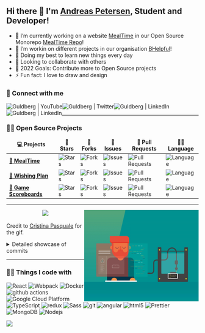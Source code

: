 ## Hi there 👋 I'm <a href="https://andreasgdp.netlify.app/" target="_blank">Andreas Petersen</a>, Student and Developer!



- 🔭 I’m currently working on a website [MealTime][MP] in our Open Source Monorepo [MealTime Repo][MealTimeRepo]!
- 📑 I’m workin on different projects in our organisation [BHelpful][BHelpful]!
- 🌱 Doing my best to learn new things every day
- 👯 Looking to collaborate with others
- 🥅 2022 Goals: Contribute more to Open Source projects
- ⚡ Fun fact: I love to draw and design

### 🤙 Connect with me

[<img align="left" alt="Guldberg | YouTube" src="https://img.shields.io/badge/YouTube-FF0000?style=for-the-badge&logo=youtube&logoColor=white" />][youtube]
[<img align="left" alt="Guldberg | Twitter" src="https://img.shields.io/badge/Twitter-1DA1F2?style=for-the-badge&logo=twitter&logoColor=white" />][twitter]
[<img align="left" alt="Guldberg | LinkedIn" src="https://img.shields.io/badge/linkedin-%230077B5.svg?&style=for-the-badge&logo=linkedin&logoColor=white" />][linkedin]
[<img align="left" alt="Guldberg | LinkedIn" src="https://img.shields.io/badge/Instagram-E4405F?style=for-the-badge&logo=instagram&logoColor=white" />][instagram]

<br />

---

### 🧑‍🚀 Open Source Projects

<center>
  <table>
    <thead align="center">
      <tr border: none;>
	<td><b>💻 Projects</b></td>
	<td><b>🌟 Stars</b></td>
	<td><b>🍴 Forks</b></td>
	<td><b>🐛 Issues</b></td>
	<td><b>🔔 Pull Requests</b></td>
	<td><b>👨‍💻 Language</b></td>
      </tr>
    </thead>
    <tbody>
      <tr>
        <td><a href="https://github.com/BHelpful/BHelpful"><b>🚀 MealTime</b></a></td>
	<td><img alt="Stars" src="https://img.shields.io/github/stars/BHelpful/BHelpful?style=flat-square&labelColor=343b41"/></td>
	<td><img alt="Forks" src="https://img.shields.io/github/forks/BHelpful/BHelpful?style=flat-square&labelColor=343b41"/></td>
	<td><img alt="Issues" src="https://img.shields.io/github/issues/BHelpful/BHelpful?style=flat-square"/></td>
	<td><img alt="Pull Requests" src="https://img.shields.io/github/issues-pr/BHelpful/BHelpful?style=flat-square"/></td>
	<td><img alt="Language" src="https://img.shields.io/github/languages/top/BHelpful/BHelpful?style=flat-square"/></td>
      </tr>
      <tr>
        <td><a href="https://github.com/Andreasgdp/Wishing-Plan"><b>🌠 Wishing Plan</b></a></td>
	<td><img alt="Stars" src="https://img.shields.io/github/stars/Andreasgdp/Wishing-Plan?style=flat-square&labelColor=343b41"/></td>
	<td><img alt="Forks" src="https://img.shields.io/github/forks/Andreasgdp/Wishing-Plan?style=flat-square&labelColor=343b41"/></td>
	<td><img alt="Issues" src="https://img.shields.io/github/issues/Andreasgdp/Wishing-Plan?style=flat-square"/></td>
	<td><img alt="Pull Requests" src="https://img.shields.io/github/issues-pr/Andreasgdp/Wishing-Plan?style=flat-square"/></td>
	<td><img alt="Language" src="https://img.shields.io/github/languages/top/Andreasgdp/Wishing-Plan?style=flat-square"/></td>
      </tr>
      <tr>
        <td><a href="https://github.com/Andreasgdp/Game-Scoreboards"><b>💯 Game Scoreboards</b></a></td>
	<td><img alt="Stars" src="https://img.shields.io/github/stars/Andreasgdp/Game-Scoreboards?style=flat-square&labelColor=343b41"/></td>
	<td><img alt="Forks" src="https://img.shields.io/github/forks/Andreasgdp/Game-Scoreboards?style=flat-square&labelColor=343b41"/></td>
	<td><img alt="Issues" src="https://img.shields.io/github/issues/Andreasgdp/Game-Scoreboards?style=flat-square"/></td>
	<td><img alt="Pull Requests" src="https://img.shields.io/github/issues-pr/Andreasgdp/Game-Scoreboards?style=flat-square"/></td>
	<td><img alt="Language" src="https://img.shields.io/github/languages/top/Andreasgdp/Game-Scoreboards?style=flat-square"/></td>
      </tr>
    </tbody>
  </table>
</center>

---

<p align="center">
	<img align="right" height="239" width="300" alt="" src="https://raw.githubusercontent.com/Andreasgdp/Andreasgdp/master/gifs/coding.gif" />
	<img width="60% align="center" src="https://github-readme-stats.vercel.app/api?username=Andreasgdp&theme=nord&show_icons=true&count_private="true" />
</p>

Credit to [Cristina Pasquale][GifCredit] for the gif.


<details>
<summary>Detailed showcase of commits</summary>
	
[![Activity](https://activity-graph.herokuapp.com/graph?username=Andreasgdp&theme=github)](https://github.com/Andreasgdp)
	
</details>


---

<h3>👨‍💻 Things I code with</h3>
<p>
  <img alt="React" src="https://img.shields.io/badge/-React-45b8d8?style=flat-square&logo=react&logoColor=white" />
  <img alt="Webpack" src="https://img.shields.io/badge/-Webpack-8DD6F9?style=flat-square&logo=webpack&logoColor=white" /> 
  <img alt="Docker" src="https://img.shields.io/badge/-Docker-46a2f1?style=flat-square&logo=docker&logoColor=white" />
  <img alt="github actions" src="https://img.shields.io/badge/-Github_Actions-2088FF?style=flat-square&logo=github-actions&logoColor=white" />
  <img alt="Google Cloud Platform" src="https://img.shields.io/badge/-Google_Cloud_Platform-1a73e8?style=flat-square&logo=google-cloud&logoColor=white" />
  <img alt="TypeScript" src="https://img.shields.io/badge/-TypeScript-007ACC?style=flat-square&logo=typescript&logoColor=white" />
  <img alt="redux" src="https://img.shields.io/badge/-Redux-764ABC?style=flat-square&logo=redux&logoColor=white" />
  <img alt="Sass" src="https://img.shields.io/badge/-Sass-CC6699?style=flat-square&logo=sass&logoColor=white" />
  <img alt="git" src="https://img.shields.io/badge/-Git-F05032?style=flat-square&logo=git&logoColor=white" />
  <img alt="angular" src="https://img.shields.io/badge/-Angular-DD0031?style=flat-square&logo=angular&logoColor=white" />
  <img alt="html5" src="https://img.shields.io/badge/-HTML5-E34F26?style=flat-square&logo=html5&logoColor=white" />
  <img alt="Prettier" src="https://img.shields.io/badge/-Prettier-F7B93E?style=flat-square&logo=prettier&logoColor=white" />
  <img alt="MongoDB" src="https://img.shields.io/badge/-MongoDB-13aa52?style=flat-square&logo=mongodb&logoColor=white" />
  <img alt="Nodejs" src="https://img.shields.io/badge/-Nodejs-43853d?style=flat-square&logo=Node.js&logoColor=white" />
</p>


![](https://visitor-badge.glitch.me/badge?page_id=Andreasgdp)
                                                                                                                                          

[twitter]: https://twitter.com/Guldberg20
[youtube]: https://www.youtube.com/channel/UCORVtLIFnURPEo_Fo-MGv8A
[instagram]: https://www.instagram.com/andreasgdp/
[linkedin]: https://www.linkedin.com/in/andreasgdp/
[MP]: https://mealplanr.bhelpful.net/
[BHelpful]: https://github.com/BHelpful
[MealTimeRepo]: https://github.com/BHelpful/MealTime
[GifCredit]: https://dribbble.com/rawcedine
